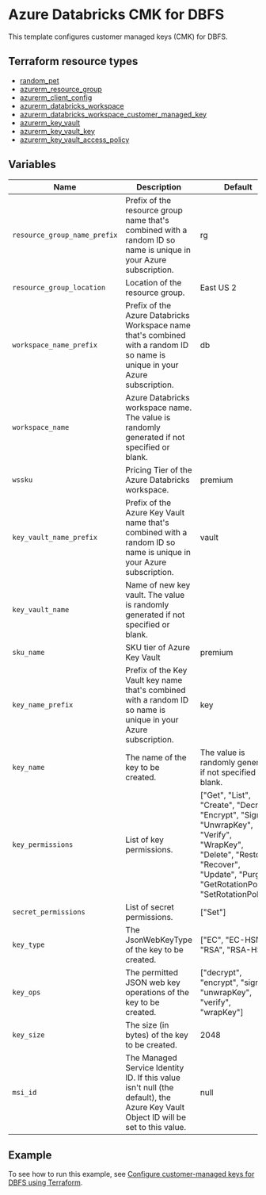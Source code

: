 # Azure Databricks CMK for DBFS

This template configures customer managed keys (CMK) for DBFS.

## Terraform resource types

- [random_pet](https://registry.terraform.io/providers/hashicorp/random/latest/docs/resources/pet)
- [azurerm_resource_group](https://registry.terraform.io/providers/hashicorp/azurerm/latest/docs/resources/resource_group)
- [azurerm_client_config](https://registry.terraform.io/providers/hashicorp/azurerm/latest/docs/data-sources/client_config.html)
- [azurerm_databricks_workspace](https://registry.terraform.io/providers/hashicorp/azurerm/latest/docs/resources/databricks_workspace)
- [azurerm_databricks_workspace_customer_managed_key](https://registry.terraform.io/providers/hashicorp/azurerm/latest/docs/resources/databricks_workspace_customer_managed_key)
- [azurerm_key_vault](https://registry.terraform.io/providers/hashicorp/azurerm/latest/docs/resources/key_vault)
- [azurerm_key_vault_key](https://registry.terraform.io/providers/hashicorp/azurerm/latest/docs/resources/key_vault_key)
- [azurerm_key_vault_access_policy](https://registry.terraform.io/providers/hashicorp/azurerm/latest/docs/resources/key_vault_access_policy)

## Variables

| Name | Description | Default |
|-|-|-|
| `resource_group_name_prefix` | Prefix of the resource group name that's combined with a random ID so name is unique in your Azure subscription. | rg |
| `resource_group_location` | Location of the resource group. | East US 2 |
| `workspace_name_prefix` | Prefix of the Azure Databricks Workspace name that's combined with a random ID so name is unique in your Azure subscription. | db |
| `workspace_name` | Azure Databricks workspace name. The value is randomly generated if not specified or blank. | |
| `wssku` | Pricing Tier of the Azure Databricks workspace. | premium |
| `key_vault_name_prefix` | Prefix of the Azure Key Vault name that's combined with a random ID so name is unique in your Azure subscription. | vault |
| `key_vault_name` | Name of new key vault. The value is randomly generated if not specified or blank. | |
| `sku_name` | SKU tier of Azure Key Vault | premium |
| `key_name_prefix` | Prefix of the Key Vault key name that's combined with a random ID so name is unique in your Azure subscription. | key |
| `key_name` | The name of the key to be created. | The value is randomly generated if not specified or blank. |
| `key_permissions` | List of key permissions. | ["Get", "List", "Create", "Decrypt", "Encrypt", "Sign", "UnwrapKey", "Verify", "WrapKey", "Delete", "Restore", "Recover", "Update", "Purge", "GetRotationPolicy", "SetRotationPolicy"] |
| `secret_permissions` | List of secret permissions. | ["Set"] |
| `key_type` | The JsonWebKeyType of the key to be created. | ["EC", "EC-HSM", "RSA", "RSA-HSM"] | RSA |
| `key_ops` | The permitted JSON web key operations of the key to be created. | ["decrypt", "encrypt", "sign", "unwrapKey", "verify", "wrapKey"] |
| `key_size` | The size (in bytes) of the key to be created. | 2048 |
| `msi_id` | The Managed Service Identity ID. If this value isn't null (the default), the Azure Key Vault Object ID will be set to this value. | null |

## Example

To see how to run this example, see [Configure customer-managed keys for DBFS using Terraform](https://learn.microsoft.com/en-us/azure/databricks/security/keys/customer-managed-keys-dbfs/cmk-dbfs-terraform).
